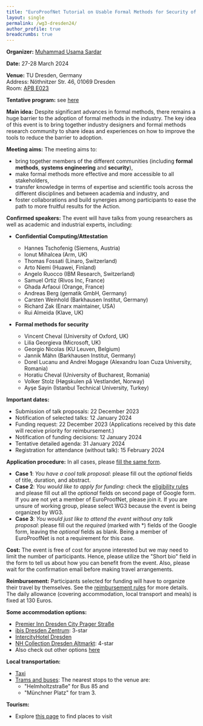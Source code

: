```yaml
---
title: "EuroProofNet Tutorial on Usable Formal Methods for Security of Systems in March 2024"
layout: single
permalink: /wg3-dresden24/
author_profile: true
breadcrumbs: true
---
```


**Organizer:** [Muhammad Usama Sardar](https://tu-dresden.de/ing/informatik/sya/se/die-professur/beschaeftigte/muhammad-usama-sardar)

**Date:** 27-28 March 2024

**Venue:** TU Dresden, Germany <br>
Address: Nöthnitzer Str. 46, 01069 Dresden <br>
Room: [APB E023](https://navigator.tu-dresden.de/raum/542100.2310)

**Tentative program:** see [here](https://europroofnet.github.io/wg3-dresden24-program/) 

**Main idea:** Despite significant advances in formal methods, there remains a huge barrier to the adoption of formal methods in the industry. The key idea of this event is to bring together industry designers and formal methods research community to share ideas and experiences on how to improve the tools to reduce the barrier to adoption.

**Meeting aims:** The meeting aims to:

  * bring together members of the different communities (including **formal methods**, **systems engineering** and **security**),
  * make formal methods more effective and more accessible to all stakeholders,
  * transfer knowledge in terms of expertise and scientific tools across the different disciplines and between academia and industry, and
  * foster collaborations and build synergies among participants to ease the path to more fruitful results for the Action.

**Confirmed speakers:** The event will have talks from young researchers as well as academic and industrial experts, including: 

  * **Confidential Computing/Attestation** 
    * Hannes Tschofenig (Siemens, Austria)
    * Ionut Mihalcea (Arm, UK)
    * Thomas Fossati (Linaro, Switzerland)
    * Arto Niemi (Huawei, Finland)
    * Angelo	Ruocco (IBM Research, Switzerland)
    * Samuel Ortiz (Rivos Inc, France)
    * Ghada Arfaoui (Orange, France)
    * Andreas	Berg	(gematik GmbH,	Germany)
    * Carsten Weinhold	(Barkhausen Institut,	Germany)
    * Richard	Zak	(Enarx maintainer,	USA)
    * Rui	Almeida	(Klave,	UK)
      
  * **Formal methods for security** 
    * Vincent Cheval (University of Oxford, UK)
    * Lilia Georgieva (Microsoft, UK)
    * Georgio	Nicolas	(KU Leuven,	Belgium)
    * Jannik	Mähn	(Barkhausen Institut,	Germany)
    * Dorel	Lucanu and Andrei	Mogage	(Alexandru Ioan Cuza University, Romania)
    * Horatiu Cheval	(University of Bucharest,	Romania)
    * Volker	Stolz	(Høgskulen på Vestlandet,	Norway)
    * Ayşe	Sayin	(Istanbul Technical University,	Turkey)

**Important dates:**
  * Submission of talk proposals: 22 December 2023
  * Notification of selected talks: 12 January 2024
  * Funding request: 22 December 2023 (Applications received by this date will receive priority for reimbursement.)
  * Notification of funding decisions: 12 January 2024
  * Tentative detailed agenda: 31 January 2024
  * Registration for attendance (without talk): 15 February 2024

**Application procedure:** In all cases, please [fill the same form](https://docs.google.com/forms/d/1TeOnw5RDcjfXmrayhQ6qBkYx4tqfooBW9Bmeqku1ltc).
  * **Case 1**: _You have a cool talk proposal_: please fill out the _optional_ fields of title, duration, and abstract.
  * **Case 2**: _You would like to apply for funding_: check the [eligibility rules](https://europroofnet.github.io/eligibility/) and please fill out all the _optional_ fields on second page of Google form. If you are not yet a member of EuroProofNet, please join it. If you are unsure of working group, please select WG3 because the event is being organized by WG3.
  * **Case 3**: _You would just like to attend the event without any talk proposal_: please fill out the _required_ (marked with *) fields of the Google form, leaving the _optional_ fields as blank. Being a member of EuroProofNet is not a requirement for this case. 
  
**Cost:** The event is free of cost for anyone interested but we may need to limit the number of participants. Hence, please utilize the "Short bio" field in the form to tell us about how you can benefit from the event. Also, please wait for the confirmation email before making travel arrangements. 

**Reimbursement:** Participants selected for funding will have to organize their travel by themselves. See the [reimbursement rules](https://europroofnet.github.io/reimbursement-rules/) for more details. The daily allowance (covering accommodation, local transport and meals) is fixed at 130 Euros.

**Some accommodation options:**
* [Premier Inn Dresden City Prager Straße](https://www.booking.com/hotel/de/premier-inn-dresden-city-prager-strasse.en-gb.html)
* ​​[ibis Dresden Zentrum](https://www.booking.com/hotel/de/ibisbasteidresden.en-gb.html): 3-star
* [IntercityHotel Dresden](https://www.booking.com/hotel/de/intercityhotel-dresden.en-gb.html)
* [NH Collection Dresden Altmarkt](https://www.booking.com/hotel/de/nh-dresden-altmarkt.en-gb.html): 4-star
* Also check out other options [here](https://www.dresden.de/en/tourism/book/accommodation.php)

**Local transportation:**
* [Taxi](https://www.dresden.de/en/living/09/Taxi.php)
* [Trams and buses](https://www.dvb.de/en/Homepage/): The nearest stops to the venue are:
  * "Helmholtzstraße" for Bus 85 and
  * "Münchner Platz" for tram 3.

**Tourism:**
* Explore [this page](https://www.dresden.de/en/tourism/tourism.php) to find places to visit
